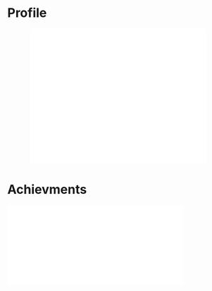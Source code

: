 # Profile
<p align="center"><img src="/github-metrics.svg" alt="Metrics" width="400"></p>

# Achievments
<p aligh="center"><img src="/metrics.plugin.achievements.compact.svg" alt = "achievments" width ="400"></p>
